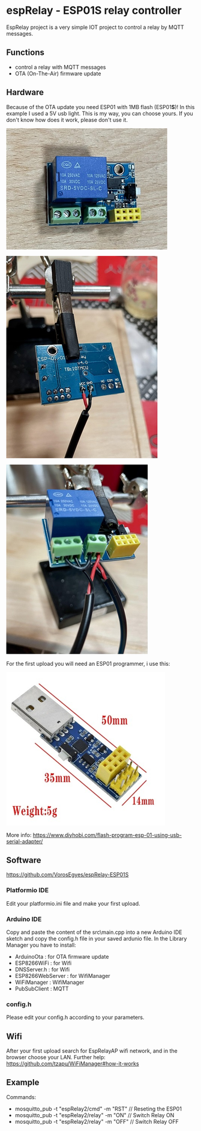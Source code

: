 # espRelay - ESP01S relay controller

EspRelay project is a very simple IOT project to control a relay by MQTT messages.

## Functions

- control a relay with MQTT messages
- OTA (On-The-Air) firmware update

## Hardware

Because of the OTA update you need ESP01 with 1MB flash (ESP01**S**)! In this example I used a 5V usb light. This is my way, you can choose yours. If you don't know how does it work, please don't use it.

![ESP01S](https://github.com/VorosEgyes/espRelay/blob/master/docs/esp01.JPG)

![esp02](https://github.com/VorosEgyes/espRelay/blob/master/docs/esp02.jpg)

![esp03](https://github.com/VorosEgyes/espRelay/blob/master/docs/esp03.jpg)

For the first upload you will need an ESP01 programmer, i use this:

![ESP01programmer](https://github.com/VorosEgyes/espRelay/blob/master/docs/ESP01programmer.jpg)

More info: https://www.diyhobi.com/flash-program-esp-01-using-usb-serial-adapter/

## Software

https://github.com/VorosEgyes/espRelay-ESP01S

### Platformio IDE
Edit your platformio.ini file and make your first upload.

### Arduino IDE
Copy and paste the content of the src\main.cpp into a new Arduino IDE sketch and copy the config.h file in your saved ardunio file. In the Library Manager you have to install:

- ArduinoOta        : for OTA firmware update
- ESP8266WiFi       : for Wifi
- DNSServer.h       : for Wifi
- ESP8266WebServer  : for WifiManager
- WiFiManager       : WifiManager
- PubSubClient      : MQTT

### config.h

Please edit your config.h according to your parameters.

## Wifi

After your first upload search for EspRelayAP wifi network, and in the browser choose your LAN.
Further help: https://github.com/tzapu/WiFiManager#how-it-works

## Example

Commands:
- mosquitto_pub -t "espRelay2/cmd" -m "RST"   // Reseting the ESP01
- mosquitto_pub -t "espRelay2/relay" -m "ON"  // Switch Relay ON
- mosquitto_pub -t "espRelay2/relay" -m "OFF" // Switch Relay OFF
